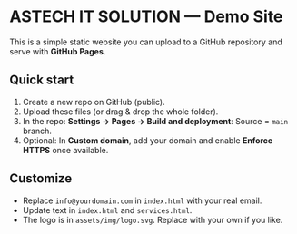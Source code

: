 # ASTECH IT SOLUTION — Demo Site

This is a simple static website you can upload to a GitHub repository and serve with **GitHub Pages**.

## Quick start
1. Create a new repo on GitHub (public).
2. Upload these files (or drag & drop the whole folder).
3. In the repo: **Settings → Pages → Build and deployment**: Source = `main` branch.
4. Optional: In **Custom domain**, add your domain and enable **Enforce HTTPS** once available.

## Customize
- Replace `info@yourdomain.com` in `index.html` with your real email.
- Update text in `index.html` and `services.html`.
- The logo is in `assets/img/logo.svg`. Replace with your own if you like.
